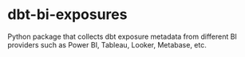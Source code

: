 # dbt-bi-exposures
Python package that collects dbt exposure metadata from different BI providers such as Power BI, Tableau, Looker, Metabase, etc.
